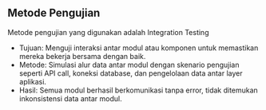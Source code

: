 ## Metode Pengujian
Metode pengujian yang digunakan adalah Integration Testing

- Tujuan: Menguji interaksi antar modul atau komponen untuk memastikan mereka bekerja bersama dengan baik.
- Metode: Simulasi alur data antar modul dengan skenario pengujian seperti API call, koneksi database, dan pengelolaan data antar layer aplikasi.
- Hasil: Semua modul berhasil berkomunikasi tanpa error, tidak ditemukan inkonsistensi data antar modul.
